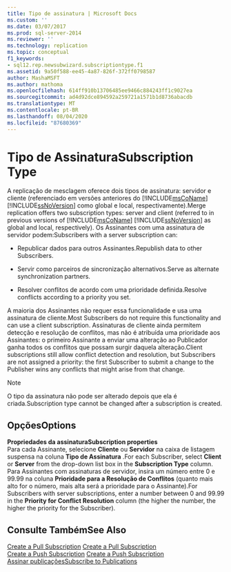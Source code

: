 ```yaml
---
title: Tipo de assinatura | Microsoft Docs
ms.custom: ''
ms.date: 03/07/2017
ms.prod: sql-server-2014
ms.reviewer: ''
ms.technology: replication
ms.topic: conceptual
f1_keywords:
- sql12.rep.newsubwizard.subscriptiontype.f1
ms.assetid: 9a50f588-ee45-4a87-826f-372ff0798587
author: MashaMSFT
ms.author: mathoma
ms.openlocfilehash: 614ff910b13706485ee9466c884243ff1c9027ea
ms.sourcegitcommit: ad4d92dce894592a259721a1571b1d8736abacdb
ms.translationtype: MT
ms.contentlocale: pt-BR
ms.lasthandoff: 08/04/2020
ms.locfileid: "87680369"
---
```

# <a name="subscription-type"></a><span data-ttu-id="11ccb-102">Tipo de Assinatura</span><span class="sxs-lookup"><span data-stu-id="11ccb-102">Subscription Type</span></span>
  <span data-ttu-id="11ccb-103">A replicação de mesclagem oferece dois tipos de assinatura: servidor e cliente (referenciado em versões anteriores do [!INCLUDE[msCoName](../../includes/msconame-md.md)] [!INCLUDE[ssNoVersion](../../includes/ssnoversion-md.md)] como global e local, respectivamente).</span><span class="sxs-lookup"><span data-stu-id="11ccb-103">Merge replication offers two subscription types: server and client (referred to in previous versions of [!INCLUDE[msCoName](../../includes/msconame-md.md)] [!INCLUDE[ssNoVersion](../../includes/ssnoversion-md.md)] as global and local, respectively).</span></span> <span data-ttu-id="11ccb-104">Os Assinantes com uma assinatura de servidor podem:</span><span class="sxs-lookup"><span data-stu-id="11ccb-104">Subscribers with a server subscription can:</span></span>  
  
-   <span data-ttu-id="11ccb-105">Republicar dados para outros Assinantes.</span><span class="sxs-lookup"><span data-stu-id="11ccb-105">Republish data to other Subscribers.</span></span>  
  
-   <span data-ttu-id="11ccb-106">Servir como parceiros de sincronização alternativos.</span><span class="sxs-lookup"><span data-stu-id="11ccb-106">Serve as alternate synchronization partners.</span></span>  
  
-   <span data-ttu-id="11ccb-107">Resolver conflitos de acordo com uma prioridade definida.</span><span class="sxs-lookup"><span data-stu-id="11ccb-107">Resolve conflicts according to a priority you set.</span></span>  
  
 <span data-ttu-id="11ccb-108">A maioria dos Assinantes não requer essa funcionalidade e usa uma assinatura de cliente.</span><span class="sxs-lookup"><span data-stu-id="11ccb-108">Most Subscribers do not require this functionality and can use a client subscription.</span></span> <span data-ttu-id="11ccb-109">Assinaturas de cliente ainda permitem detecção e resolução de conflitos, mas não é atribuída uma prioridade aos Assinantes: o primeiro Assinante a enviar uma alteração ao Publicador ganha todos os conflitos que possam surgir daquela alteração.</span><span class="sxs-lookup"><span data-stu-id="11ccb-109">Client subscriptions still allow conflict detection and resolution, but Subscribers are not assigned a priority: the first Subscriber to submit a change to the Publisher wins any conflicts that might arise from that change.</span></span>  
  
> [!NOTE]  
>  <span data-ttu-id="11ccb-110">O tipo da assinatura não pode ser alterado depois que ela é criada.</span><span class="sxs-lookup"><span data-stu-id="11ccb-110">Subscription type cannot be changed after a subscription is created.</span></span>  
  
## <a name="options"></a><span data-ttu-id="11ccb-111">Opções</span><span class="sxs-lookup"><span data-stu-id="11ccb-111">Options</span></span>  
 <span data-ttu-id="11ccb-112">**Propriedades da assinatura**</span><span class="sxs-lookup"><span data-stu-id="11ccb-112">**Subscription properties**</span></span>  
 <span data-ttu-id="11ccb-113">Para cada Assinante, selecione **Cliente** ou **Servidor** na caixa de listagem suspensa na coluna **Tipo de Assinatura** .</span><span class="sxs-lookup"><span data-stu-id="11ccb-113">For each Subscriber, select **Client** or **Server** from the drop-down list box in the **Subscription Type** column.</span></span> <span data-ttu-id="11ccb-114">Para Assinantes com assinaturas de servidor, insira um número entre 0 e 99.99 na coluna **Prioridade para a Resolução de Conflitos** (quanto mais alto for o número, mais alta será a prioridade para o Assinante).</span><span class="sxs-lookup"><span data-stu-id="11ccb-114">For Subscribers with server subscriptions, enter a number between 0 and 99.99 in the **Priority for Conflict Resolution** column (the higher the number, the higher the priority for the Subscriber).</span></span>  
  
## <a name="see-also"></a><span data-ttu-id="11ccb-115">Consulte Também</span><span class="sxs-lookup"><span data-stu-id="11ccb-115">See Also</span></span>  
 <span data-ttu-id="11ccb-116">[Create a Pull Subscription](create-a-pull-subscription.md) </span><span class="sxs-lookup"><span data-stu-id="11ccb-116">[Create a Pull Subscription](create-a-pull-subscription.md) </span></span>  
 <span data-ttu-id="11ccb-117">[Create a Push Subscription](create-a-push-subscription.md) </span><span class="sxs-lookup"><span data-stu-id="11ccb-117">[Create a Push Subscription](create-a-push-subscription.md) </span></span>  
 [<span data-ttu-id="11ccb-118">Assinar publicações</span><span class="sxs-lookup"><span data-stu-id="11ccb-118">Subscribe to Publications</span></span>](subscribe-to-publications.md)  
  
  
